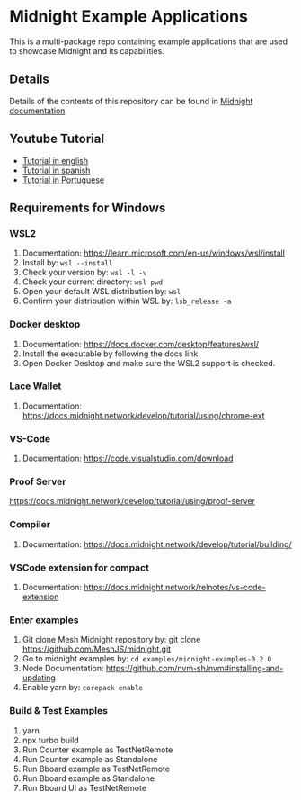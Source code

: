 # Midnight Example Applications

This is a multi-package repo containing example applications that are used to showcase Midnight and its capabilities.

## Details

Details of the contents of this repository can be found in [Midnight documentation](https://docs.midnight.network/)

## Youtube Tutorial

- [Tutorial in english](https://www.youtube.com/watch?v=W03Hjqcc5vY)
- [Tutorial in spanish](https://www.youtube.com/watch?v=yJcKTxtBNPA)
- [Tutorial in Portuguese](https://www.youtube.com/watch?v=Y8bQ0Tme_JQ)

## Requirements for Windows

### WSL2
1. Documentation: https://learn.microsoft.com/en-us/windows/wsl/install 
2. Install by:  ``` wsl --install ``` 
3. Check your version by: ```wsl -l -v ```
4. Check your current directory: ```wsl pwd```
5. Open your default WSL distribution by: ```wsl```
6. Confirm your distribution within WSL by: ```lsb_release -a```

### Docker desktop
1. Documentation: https://docs.docker.com/desktop/features/wsl/
2. Install the executable by following the docs link
3. Open Docker Desktop and make sure the WSL2 support is checked.

### Lace Wallet
1. Documentation: https://docs.midnight.network/develop/tutorial/using/chrome-ext

### VS-Code
1. Documentation: https://code.visualstudio.com/download

### Proof Server
https://docs.midnight.network/develop/tutorial/using/proof-server

### Compiler
1. Documentation: https://docs.midnight.network/develop/tutorial/building/

### VSCode extension for compact
1. Documentation: https://docs.midnight.network/relnotes/vs-code-extension

### Enter examples
1. Git clone Mesh Midnight repository by: git clone https://github.com/MeshJS/midnight.git
2. Go to midnight examples by: ```cd examples/midnight-examples-0.2.0```
3. Node Documentation: https://github.com/nvm-sh/nvm#installing-and-updating
4. Enable yarn by: ```corepack enable```

### Build & Test Examples
1. yarn
2. npx turbo build
3. Run Counter example as TestNetRemote
4. Run Counter example as Standalone
5. Run Bboard example as TestNetRemote
6. Run Bboard example as Standalone
7. Run Bboard UI as TestNetRemote


 




